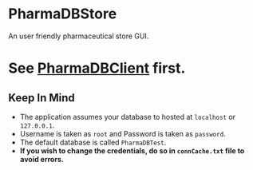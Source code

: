# PharmaDBStore
An user friendly pharmaceutical store GUI.

# See [PharmaDBClient](https://github.com/t0xic0der/PharmaDBClient) first.

## Keep In Mind
* The application assumes your database to hosted at ```localhost``` or ```127.0.0.1```.
* Username is taken as ```root``` and Password is taken as ```password```.
* The default database is called ```PharmaDBTest```.
* **If you wish to change the credentials, do so in ```connCache.txt``` file to avoid errors.**
